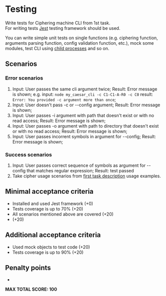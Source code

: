 # Testing

Write tests for Ciphering machine CLI from 1st task.  
For writing tests [Jest](https://jestjs.io/) testing framework should be used.  

You can write simple unit tests on single functions (e.g. ciphering function, arguments parsing function, config validation function, etc.), mock some modules, test CLI using [child processes](https://nodejs.org/dist/latest-v14.x/docs/api/child_process.html) and so on.

## Scenarios

### Error scenarios
1) Input: User passes the same cli argument twice; Result: Error message is shown;
e.g. input: `node my_caesar_cli -c C1-C1-A-R0 -c C0` result: `Error: You provided -c argument more than once`;
2) Input: User doesn't pass -c or --config argument; Result: Error message is shown;
3) Input: User passes -i argument with path that doesn't exist or with no read access; Result: Error message is shown;
4) Input: User passes -o argument with path to directory that doesn't exist or with no read access; Result: Error message is shown;
5) Input: User passes incorrent symbols in argument for --config; Result: Error message is shown;

### Success scenarios
1) Input: User passes correct sequence of symbols as argument for --config that matches regular expression; Result: test passed
2) Take cipher usage scenarios from [first task description](https://github.com/AlreadyBored/basic-nodejs-course/blob/review-2021Q4/descriptions/caesar-cipher-cli-tool.md) usage examples.

## Minimal acceptance criteria
- Installed and used Jest framework (+0)
- Tests coverage is up to 70% (+20)
- All scenarios mentioned above are covered (+20)
- (+20)

## Additional acceptance criteria
- Used mock objects to test code (+20)
- Tests coverage is up to 90% (+20)

## Penalty points
- 


**MAX TOTAL SCORE: 100**
